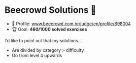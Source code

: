 # Beecrowd Solutions 🐝

* 👤 Profile: www.beecrowd.com.br/judge/en/profile/698004
* 🏆 Goal: **460/1000 solved exercises**

I'd like to point out that my solutions...

* Are divided by category > difficulty
* Go from level 4 upwards
